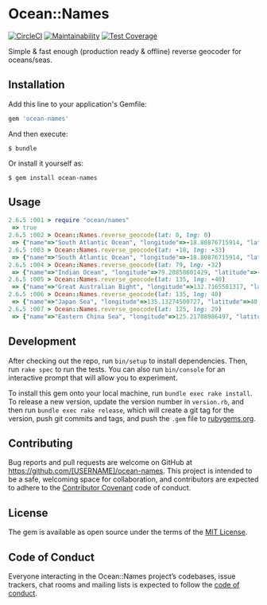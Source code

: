 # Ocean::Names

[![CircleCI](https://circleci.com/gh/skcc321/ocean-names/tree/master.svg?style=svg)](https://circleci.com/gh/skcc321/ocean-names/tree/master)
[![Maintainability](https://api.codeclimate.com/v1/badges/1f06ba3f12a4408c402b/maintainability)](https://codeclimate.com/github/skcc321/ocean-names/maintainability)
[![Test Coverage](https://api.codeclimate.com/v1/badges/1f06ba3f12a4408c402b/test_coverage)](https://codeclimate.com/github/skcc321/ocean-names/test_coverage)

Simple & fast enough (production ready & offline) reverse geocoder for oceans/seas.

## Installation

Add this line to your application's Gemfile:

```ruby
gem 'ocean-names'
```

And then execute:

    $ bundle

Or install it yourself as:

    $ gem install ocean-names

## Usage

```ruby
2.6.5 :001 > require "ocean/names"
 => true
2.6.5 :002 > Ocean::Names.reverse_geocode(lat: 0, lng: 0)
 => {"name"=>"South Atlantic Ocean", "longitude"=>-18.80876715914, "latitude"=>-33.73239551445, "min_x"=>-69.60083675371, "min_y"=>-60, "max_x"=>20.00904913827, "max_y"=>0.07510554798, "area"=>40501812}
2.6.5 :003 > Ocean::Names.reverse_geocode(lat: -18, lng: -33)
 => {"name"=>"South Atlantic Ocean", "longitude"=>-18.80876715914, "latitude"=>-33.73239551445, "min_x"=>-69.60083675371, "min_y"=>-60, "max_x"=>20.00904913827, "max_y"=>0.07510554798, "area"=>40501812}
2.6.5 :004 > Ocean::Names.reverse_geocode(lat: 79, lng: -32)
 => {"name"=>"Indian Ocean", "longitude"=>79.20858601429, "latitude"=>-32.72458381046, "min_x"=>20.00261595272, "min_y"=>-60, "max_x"=>146.8982192222, "max_y"=>10.44499945636, "area"=>58230954}
2.6.5 :005 > Ocean::Names.reverse_geocode(lat: 135, lng: -40)
 => {"name"=>"Great Australian Bight", "longitude"=>132.7165581317, "latitude"=>-36.72591576597, "min_x"=>117.6141982382, "min_y"=>-43.56601647135, "max_x"=>146.23115575344, "max_y"=>-31.46366941901, "area"=>1326209}
2.6.5 :006 > Ocean::Names.reverse_geocode(lat: 135, lng: 40)
 => {"name"=>"Japan Sea", "longitude"=>135.13274500727, "latitude"=>40.5084302428, "min_x"=>125.8013889, "min_y"=>32.57501368363, "max_x"=>142.2638347153, "max_y"=>51.74733316939, "area"=>1066307}
2.6.5 :007 > Ocean::Names.reverse_geocode(lat: 125, lng: 29)
 => {"name"=>"Eastern China Sea", "longitude"=>125.21708986497, "latitude"=>29.13089135213, "min_x"=>118.47804582106, "min_y"=>24.05760752069, "max_x"=>131.1322036827, "max_y"=>33.37195920955, "area"=>761356}
```

## Development

After checking out the repo, run `bin/setup` to install dependencies. Then, run `rake spec` to run the tests. You can also run `bin/console` for an interactive prompt that will allow you to experiment.

To install this gem onto your local machine, run `bundle exec rake install`. To release a new version, update the version number in `version.rb`, and then run `bundle exec rake release`, which will create a git tag for the version, push git commits and tags, and push the `.gem` file to [rubygems.org](https://rubygems.org).

## Contributing

Bug reports and pull requests are welcome on GitHub at https://github.com/[USERNAME]/ocean-names. This project is intended to be a safe, welcoming space for collaboration, and contributors are expected to adhere to the [Contributor Covenant](http://contributor-covenant.org) code of conduct.

## License

The gem is available as open source under the terms of the [MIT License](https://opensource.org/licenses/MIT).

## Code of Conduct

Everyone interacting in the Ocean::Names project’s codebases, issue trackers, chat rooms and mailing lists is expected to follow the [code of conduct](https://github.com/[USERNAME]/ocean-names/blob/master/CODE_OF_CONDUCT.md).
